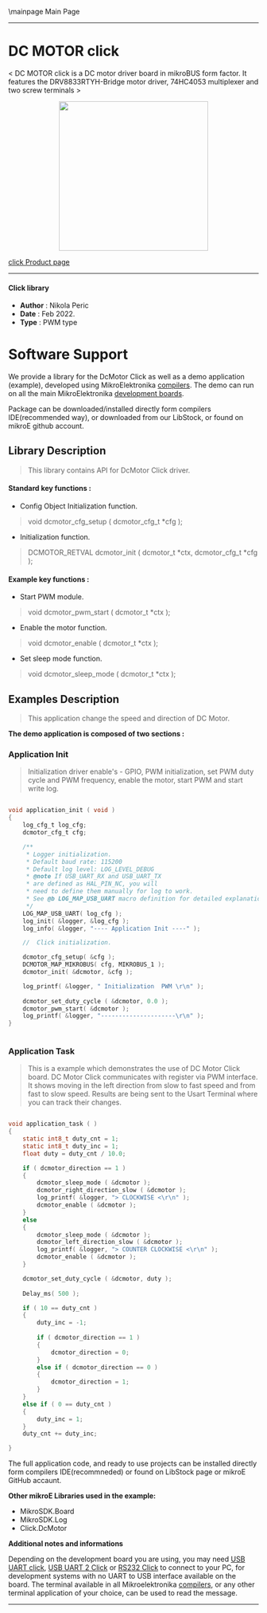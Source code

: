 \mainpage Main Page
 
---
# DC MOTOR  click

< DC MOTOR click is a DC motor driver board in mikroBUS form factor. It features the DRV8833RTYH-Bridge motor driver, 74HC4053 multiplexer and two screw terminals >

<p align="center">
  <img src="https://download.mikroe.com/images/click_for_ide/dcmotor_click.png" height=300px>
</p>

[click Product page](https://www.mikroe.com/dc-motor-click)

---


#### Click library 

- **Author**        : Nikola Peric
- **Date**          : Feb 2022.
- **Type**          : PWM type


# Software Support

We provide a library for the DcMotor Click 
as well as a demo application (example), developed using MikroElektronika 
[compilers](https://shop.mikroe.com/compilers). 
The demo can run on all the main MikroElektronika [development boards](https://shop.mikroe.com/development-boards).

Package can be downloaded/installed directly form compilers IDE(recommended way), or downloaded from our LibStock, or found on mikroE github account. 

## Library Description

> This library contains API for DcMotor Click driver.

#### Standard key functions :

- Config Object Initialization function.
> void dcmotor_cfg_setup ( dcmotor_cfg_t *cfg ); 
 
- Initialization function.
> DCMOTOR_RETVAL dcmotor_init ( dcmotor_t *ctx, dcmotor_cfg_t *cfg );


#### Example key functions :

- Start PWM module.
> void dcmotor_pwm_start ( dcmotor_t *ctx );
 
- Enable the motor function.
> void dcmotor_enable ( dcmotor_t *ctx );

- Set sleep mode function.
> void dcmotor_sleep_mode ( dcmotor_t *ctx );
## Examples Description

> This application change the speed and direction of DC Motor.

**The demo application is composed of two sections :**

### Application Init 

> Initialization driver enable's - GPIO, PWM initialization, set PWM duty cycle and PWM frequency,
> enable the motor, start PWM and start write log.

```c

void application_init ( void )
{
    log_cfg_t log_cfg;
    dcmotor_cfg_t cfg;

    /** 
     * Logger initialization.
     * Default baud rate: 115200
     * Default log level: LOG_LEVEL_DEBUG
     * @note If USB_UART_RX and USB_UART_TX 
     * are defined as HAL_PIN_NC, you will 
     * need to define them manually for log to work. 
     * See @b LOG_MAP_USB_UART macro definition for detailed explanation.
     */
    LOG_MAP_USB_UART( log_cfg );
    log_init( &logger, &log_cfg );
    log_info( &logger, "---- Application Init ----" );

    //  Click initialization.

    dcmotor_cfg_setup( &cfg );
    DCMOTOR_MAP_MIKROBUS( cfg, MIKROBUS_1 );
    dcmotor_init( &dcmotor, &cfg );

    log_printf( &logger, " Initialization  PWM \r\n" );
    
    dcmotor_set_duty_cycle ( &dcmotor, 0.0 );
    dcmotor_pwm_start( &dcmotor );
    log_printf( &logger, "---------------------\r\n" );
}
  
```

### Application Task

>  This is a example which demonstrates the use of DC Motor Click board.
>  DC Motor Click communicates with register via PWM interface.
>  It shows moving in the left direction from slow to fast speed
>  and from fast to slow speed.
>  Results are being sent to the Usart Terminal where you can track their changes.

```c

void application_task ( )
{    
    static int8_t duty_cnt = 1;
    static int8_t duty_inc = 1;
    float duty = duty_cnt / 10.0;

    if ( dcmotor_direction == 1 )
    {
        dcmotor_sleep_mode ( &dcmotor );
        dcmotor_right_direction_slow ( &dcmotor );
        log_printf( &logger, "> CLOCKWISE <\r\n" );
        dcmotor_enable ( &dcmotor );
    }
    else
    {
        dcmotor_sleep_mode ( &dcmotor );
        dcmotor_left_direction_slow ( &dcmotor );
        log_printf( &logger, "> COUNTER CLOCKWISE <\r\n" );
        dcmotor_enable ( &dcmotor );
    }

    dcmotor_set_duty_cycle ( &dcmotor, duty );
    
    Delay_ms( 500 );

    if ( 10 == duty_cnt ) 
    {
        duty_inc = -1;
        
        if ( dcmotor_direction == 1 )
        {
            dcmotor_direction = 0;
        }
        else if ( dcmotor_direction == 0 )
        {
            dcmotor_direction = 1;
        }
    }
    else if ( 0 == duty_cnt ) 
    {
        duty_inc = 1;
    }
    duty_cnt += duty_inc;

}

```

The full application code, and ready to use projects can be  installed directly form compilers IDE(recommneded) or found on LibStock page or mikroE GitHub accaunt.

**Other mikroE Libraries used in the example:** 

- MikroSDK.Board
- MikroSDK.Log
- Click.DcMotor

**Additional notes and informations**

Depending on the development board you are using, you may need 
[USB UART click](https://shop.mikroe.com/usb-uart-click), 
[USB UART 2 Click](https://shop.mikroe.com/usb-uart-2-click) or 
[RS232 Click](https://shop.mikroe.com/rs232-click) to connect to your PC, for 
development systems with no UART to USB interface available on the board. The 
terminal available in all Mikroelektronika 
[compilers](https://shop.mikroe.com/compilers), or any other terminal application 
of your choice, can be used to read the message.



---
